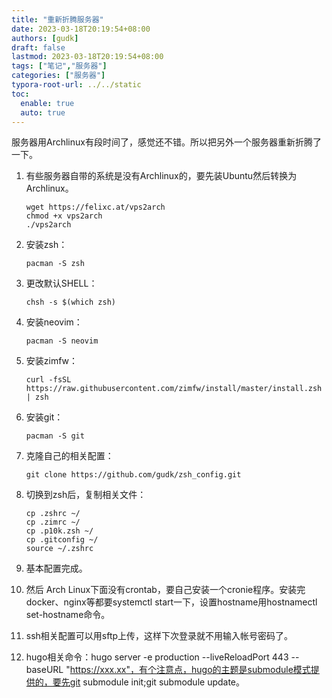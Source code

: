 ```yaml
---
title: "重新折腾服务器"
date: 2023-03-18T20:19:54+08:00
authors: [gudk]
draft: false
lastmod: 2023-03-18T20:19:54+08:00
tags: ["笔记","服务器"]
categories: ["服务器"]
typora-root-url: ../../static
toc:
  enable: true
  auto: true
---
```


服务器用Archlinux有段时间了，感觉还不错。所以把另外一个服务器重新折腾了一下。

1. 有些服务器自带的系统是没有Archlinux的，要先装Ubuntu然后转换为Archlinux。

   ```shell
   wget https://felixc.at/vps2arch
   chmod +x vps2arch
   ./vps2arch
   ```

2. 安装zsh：

   `pacman -S zsh`

3. 更改默认SHELL：

   `chsh -s $(which zsh)`

4. 安装neovim：

   `pacman -S neovim`

5. 安装zimfw：

   `curl -fsSL https://raw.githubusercontent.com/zimfw/install/master/install.zsh | zsh`

6. 安装git：

   `pacman -S git`

7. 克隆自己的相关配置：

   `git clone https://github.com/gudk/zsh_config.git`

8. 切换到zsh后，复制相关文件：

   ```shell
   cp .zshrc ~/
   cp .zimrc ~/
   cp .p10k.zsh ~/
   cp .gitconfig ~/
   source ~/.zshrc
   ```

9. 基本配置完成。

10. 然后 Arch Linux下面没有crontab，要自己安装一个cronie程序。安装完docker、nginx等都要systemctl start一下，设置hostname用hostnamectl set-hostname命令。

11. ssh相关配置可以用sftp上传，这样下次登录就不用输入帐号密码了。

12. hugo相关命令：hugo server -e production --liveReloadPort 443 --baseURL "https://xxx.xx"，有个注意点，hugo的主题是submodule模式提供的，要先git submodule init;git submodule update。
